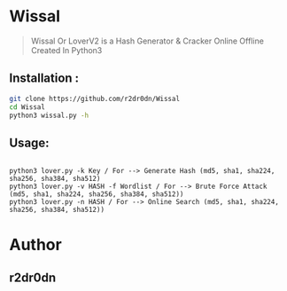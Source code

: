 # Wissal
> Wissal Or LoverV2 is a Hash Generator & Cracker Online Offline Created In Python3 

##  Installation : 
```bash
git clone https://github.com/r2dr0dn/Wissal
cd Wissal
python3 wissal.py -h 
```

## Usage: 
```

python3 lover.py -k Key / For --> Generate Hash (md5, sha1, sha224, sha256, sha384, sha512)
python3 lover.py -v HASH -f Wordlist / For --> Brute Force Attack (md5, sha1, sha224, sha256, sha384, sha512))
python3 lover.py -n HASH / For --> Online Search (md5, sha1, sha224, sha256, sha384, sha512))
```

# Author 
## r2dr0dn

